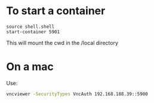 # To start a container

```
source shell.shell 
start-container 5901
```

This will mount the cwd in the /local directory


# On a mac 

Use:

```sh
vncviewer -SecurityTypes VncAuth 192.168.188.39::5900
```
